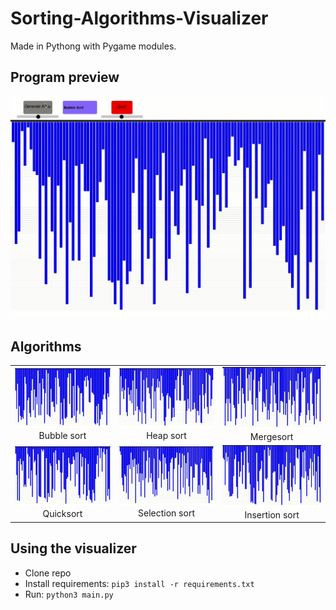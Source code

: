 # Sorting-Algorithms-Visualizer
Made in Pythong with Pygame modules.
</br>

## Program preview
![](Gifs/intro.gif)

## Algorithms

| | | |
|:-------------------------:|:-------------------------:|:-------------------------:|
|<img width="1604" alt="" src="https://github.com/ErikNils/SortingAlgorithms/blob/main/Gifs/bubble.gif?raw=true">  Bubble sort |  <img width="1604" alt="" src="https://github.com/ErikNils/SortingAlgorithms/blob/main/Gifs/heap.gif?raw=true"> Heap sort |<img width="1604" alt="" src="https://github.com/ErikNils/SortingAlgorithms/blob/main/Gifs/merge.gif?raw=true"> Mergesort |
|<img width="1604" alt="" src="https://github.com/ErikNils/SortingAlgorithms/blob/main/Gifs/quick.gif?raw=true"> Quicksort |  <img width="1604" alt="" src="https://github.com/ErikNils/SortingAlgorithms/blob/main/Gifs/selection.gif?raw=true"> Selection sort |<img width="1604" alt="" src="https://github.com/ErikNils/SortingAlgorithms/blob/main/Gifs/insertion.gif?raw=true"> Insertion sort |

## Using the visualizer
- Clone repo
- Install requirements: `pip3 install -r requirements.txt`
- Run: `python3 main.py`

